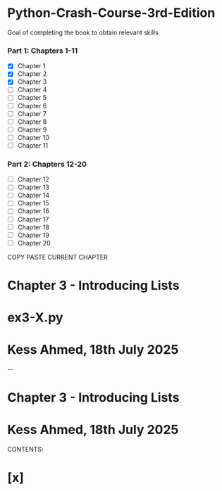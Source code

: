 # Python-Crash-Course-3rd-Edition

Goal of completing the book to obtain relevant skills

### Part 1: Chapters 1-11

- [x] Chapter 1
- [x] Chapter 2
- [x] Chapter 3
- [ ] Chapter 4
- [ ] Chapter 5
- [ ] Chapter 6
- [ ] Chapter 7
- [ ] Chapter 8
- [ ] Chapter 9
- [ ] Chapter 10
- [ ] Chapter 11

### Part 2: Chapters 12-20

- [ ] Chapter 12
- [ ] Chapter 13
- [ ] Chapter 14
- [ ] Chapter 15
- [ ] Chapter 16
- [ ] Chapter 17
- [ ] Chapter 18
- [ ] Chapter 19
- [ ] Chapter 20

COPY PASTE CURRENT CHAPTER

# Chapter 3 - Introducing Lists

# ex3-X.py

#

# Kess Ahmed, 18th July 2025

--

# Chapter 3 - Introducing Lists

# Kess Ahmed, 18th July 2025

CONTENTS:

# [x]
